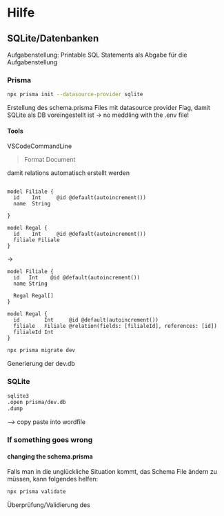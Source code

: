 # Hilfe

## SQLite/Datenbanken

Aufgabenstellung: Printable SQL Statements als Abgabe für die Aufgabenstellung

### Prisma

```bash
npx prisma init --datasource-provider sqlite
```

Erstellung des schema.prisma Files mit datasource provider Flag, damit SQLite als DB voreingestellt ist -> no meddling with the .env file!

#### Tools

VSCodeCommandLine

> Format Document

damit relations automatisch erstellt werden

```prisma

model Filiale {
  id    Int     @id @default(autoincrement())
  name  String

}

model Regal {
  id    Int     @id @default(autoincrement())
  filiale Filiale
}

```

->

```Prisma
model Filiale {
  id   Int    @id @default(autoincrement())
  name String

  Regal Regal[]
}

model Regal {
  id        Int     @id @default(autoincrement())
  filiale   Filiale @relation(fields: [filialeId], references: [id])
  filialeId Int
}

```

```bash
npx prisma migrate dev
```

Generierung der dev.db

### SQLite

```bash
sqlite3
.open prisma/dev.db
.dump
```

--> copy paste into wordfile

### If something goes wrong

#### changing the schema.prisma

Falls man in die unglückliche Situation kommt, das Schema File ändern zu müssen, kann folgendes helfen:

```bash
npx prisma validate
```

Überprüfung/Validierung des
